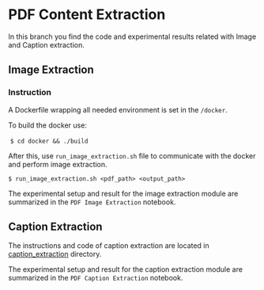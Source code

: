 # PDF Content Extraction 
In this branch you find the code and experimental results related with Image and Caption extraction.

## Image Extraction

### Instruction

A Dockerfile wrapping all needed environment is set in the `/docker`. 

To build the docker use:

​	`$ cd docker && ./build`

After this, use `run_image_extraction.sh` file to communicate with the docker and perform image extraction.

` $ run_image_extraction.sh <pdf_path> <output_path> ` 

The experimental setup and result for the image extraction module are summarized in the `PDF Image Extraction` notebook.

## Caption Extraction

The instructions and code of caption extraction are located in [caption_extraction](https://github.com/danielmoreira/sciint/tree/pdf-content-extraction/caption_extraction) directory.

The experimental setup and result for the caption extraction module are summarized in the `PDF Caption Extraction` notebook.